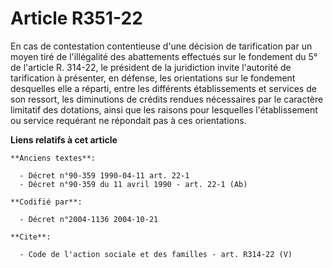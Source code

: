 # Article R351-22

En cas de contestation contentieuse d'une décision de tarification par un moyen tiré de l'illégalité des abattements
effectués sur le fondement du 5° de l'article R. 314-22, le président de la juridiction invite l'autorité de tarification à
présenter, en défense, les orientations sur le fondement desquelles elle a réparti, entre les différents établissements et
services de son ressort, les diminutions de crédits rendues nécessaires par le caractère limitatif des dotations, ainsi que
les raisons pour lesquelles l'établissement ou service requérant ne répondait pas à ces orientations.

**Liens relatifs à cet article**

	**Anciens textes**:

	  - Décret n°90-359 1990-04-11 art. 22-1
	  - Décret n°90-359 du 11 avril 1990 - art. 22-1 (Ab)

	**Codifié par**:

	  - Décret n°2004-1136 2004-10-21

	**Cite**:

	  - Code de l'action sociale et des familles - art. R314-22 (V)
